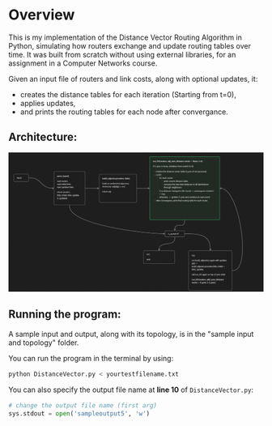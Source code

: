 # Overview
This is my implementation of the Distance Vector Routing Algorithm in Python, simulating how routers exchange and update routing tables over time. 
It was built from scratch without using external libraries, for an assignment in a Computer Networks course.

Given an input file of routers and link costs, along with optional updates, it:
- creates the distance tables for each iteration (Starting from t=0), 
- applies updates, 
- and prints the routing tables for each node after convergance.

## Architecture:
![Architecture](architecture.png)

## Running the program:
A sample input and output, along with its topology, is in the "sample input and topology" folder.

You can run the program in the terminal by using:
```bash
python DistanceVector.py < yourtestfilename.txt
```

You can also specify the output file name at **line 10** of `DistanceVector.py`:

```python
# change the output file name (first arg)
sys.stdout = open('sampleoutput5', 'w')
```
